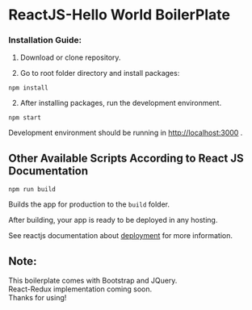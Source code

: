 # ReactJS-Hello World BoilerPlate

### Installation Guide:

1) Download or clone repository.

2) Go to root folder directory and install packages:
```
npm install
```

2) After installing packages, run the development environment.
```
npm start
```
Development environment should be running in [http://localhost:3000](http://localhost:3000) .


## Other Available Scripts According to React JS Documentation

```
npm run build
```

Builds the app for production to the `build` folder.<br>

After building, your app is ready to be deployed in any hosting.

See reactjs documentation about [deployment](https://facebook.github.io/create-react-app/docs/deployment) for more information.



## **Note:**

This boilerplate comes with Bootstrap and JQuery.<br>
React-Redux implementation coming soon.<br>
Thanks for using!